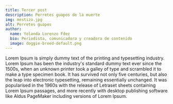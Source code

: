 ```yaml
---
title: Tercer post
description: Perretes guapos de la muerte
img: mestizo.jpg
alt: Perretes guapos
author:
  name: Yolanda Lorenzo Fdez
  bio: Periodista, comunicadora y creadora de contenido
  image: doggie-breed-default.png
---
```


<p class="is-size-6">
  Lorem Ipsum is simply dummy text of the printing and typesetting industry. Lorem Ipsum has been the industry's standard dummy text ever since the 1500s, when an unknown printer took a galley of type and scrambled it to make a type specimen book. It has survived not only five centuries, but also the leap into electronic typesetting, remaining essentially unchanged. It was popularised in the 1960s with the release of Letraset sheets containing Lorem Ipsum passages, and more recently with desktop publishing software like Aldus PageMaker including versions of Lorem Ipsum.
</p>
